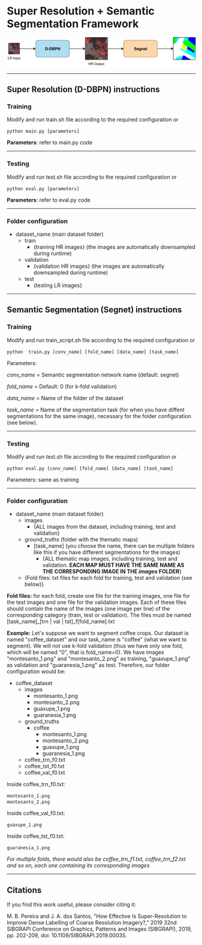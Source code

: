 # Super Resolution + Semantic Segmentation Framework
![](.readme/pipeline.png)

------------

## Super Resolution (D-DBPN) instructions

### Training
Modify and run train.sh file according to the required configuration or 

```
python main.py [parameters]
```

**Parameters**: refer to main.py code

------------

### Testing
Modify and run test.sh file according to the required configuration or 

```
python eval.py [parameters]
```

**Parameters**: refer to eval.py code

------------

### Folder configuration

- dataset_name (main dataset folder)
	- train
		- {training HR images} (the images are automatically downsampled during runtime)
	- validation
		- {validation HR images} (the images are automatically downsampled during runtime)
	- test
		- {testing LR images}

------------

## Semantic Segmentation (Segnet) instructions

### Training
Modify and run train_script.sh file according to the required configuration or 

```
python  train.py [conv_name] [fold_name] [data_name] [task_name]
```

Parameters:

*conv\_name* = Semantic segmentation network name (default: segnet)

*fold\_name* = Default: 0 (for k-fold validation)

*data\_name* = Name of the folder of the dataset

*task\_name* = Name of the segmentation task (for when you have diffent segmentations for the same image), necessary for the folder configuration (see below).

------------

### Testing
Modify and run test.sh file according to the required configuration or 

```
python eval.py [conv_name] [fold_name] [data_name] [task_name]
```

Parameters: same as training

------------

### Folder configuration

- dataset_name (main dataset folder)
	- images
		- {ALL images from the dataset, including training, test and validation}
	- ground_truths (folder with the thematic maps)
		- [task_name] (you choose the name, there can be multiple folders like this if you have different segmentations for the images)
			- {ALL thematic map images, including training, test and validation. **EACH MAP MUST HAVE THE SAME NAME AS THE CORRESPONDING IMAGE IN THE *images* FOLDER**}
	- {Fold files: txt files for each fold for training, test and validation (see below)}

**Fold files:** for each fold, create one file for the training images, one file for the test images and one file for the validation images. Each of these files should contain the name of the images (one image per line) of the corresponding category (train, test or validation). The files must be named [task\_name]\_[trn | val | tst]\_f[fold\_name].txt

**Example:** Let's suppose we want to segment coffee crops. Our dataset is named "coffee\_dataset" and our task\_name is "coffee" (what we want to segment). We will not use k-fold validation (thus we have only one fold, which will be named "0", that is fold\_name=0). We have images "montesanto_1.png" and "montesanto_2.png" as training, "guaxupe_1.png" as validation and "guaranesia_1.png" as test. Therefore, our folder configuration would be:
- coffee\_dataset
	- images
		- montesanto\_1.png
		- montesanto\_2.png
		- guaxupe\_1.png
		- guaranesia\_1.png
	- ground\_truths
		- coffee
			- montesanto\_1.png
			- montesanto\_2.png
			- guaxupe\_1.png
			- guaranesia\_1.png
	- coffee\_trn\_f0.txt
	- coffee\_tst\_f0.txt
	- coffee\_val\_f0.txt

Inside coffee\_trn\_f0.txt:
```
montesanto_1.png
montesanto_2.png
```
Inside coffee\_val\_f0.txt:
```
guaxupe_1.png
```
Inside coffee\_tst\_f0.txt:
```
guaranesia_1.png
```
*For multiple folds, there would also be coffee\_trn\_f1.txt, coffee\_trn\_f2.txt and so on, each one containing its corresponding images*

------------

## Citations
If you find this work useful, please consider citing it:

M. B. Pereira and J. A. dos Santos, "How Effective Is Super-Resolution to Improve Dense Labelling of Coarse Resolution Imagery?," 2019 32nd SIBGRAPI Conference on Graphics, Patterns and Images (SIBGRAPI), 2019, pp. 202-209, doi: 10.1109/SIBGRAPI.2019.00035.
